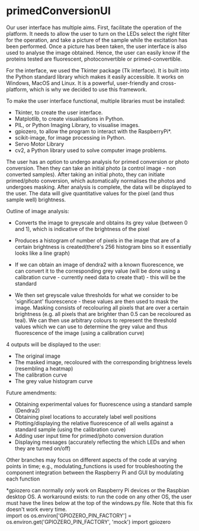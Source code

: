# primedConversionUI

Our user interface has multiple aims. First, facilitate the operation of the platform. 
It needs to allow the user to turn on the LEDs select the right filter for the operation, 
and take a picture of the sample while the excitation has been performed. 
Once a picture has been taken, the user interface is also used to analyse the image obtained. 
Hence, the user can easily know if the proteins tested are fluorescent, photoconvertible or primed-convertible.

For the interface, we used the Tkinter package (Tk interface). 
It is built into the Python standard library which makes it easily accessible. 
It works on Windows, MacOS and Linux. It is a powerful, user-friendly and cross-platform, which is why we decided to use this framework.

To make the user interface functional, multiple libraries must be installed:
- Tkinter, to create the user interface.
- Matplotlib, to create visualisations in Python.
- PIL, or Python Imaging Library, to visualise images.
- gpiozero, to allow the program to interact with the RaspberryPi*.
- scikit-image, for image processing in Python.
- Servo Motor Library 
- cv2, a Python library used to solve computer image problems.



The user has an option to undergo analysis for primed conversion or photo conversion.
Then they can take an initial photo (a control image - non converted samples).
After taking an initial photo, they can initiate primed/photo conversion, which automatically normalises the photos
and undergoes masking. After analysis is complete, the data will be displayed to the user.
The data will give quantitative values for the pixel (and thus sample well) brightness.


Outline of image analysis:

- Converts the image to greyscale and obtains its grey value (between 0 and 1), which is indicative of the brightness of the pixel

- Produces a histogram of number of pixels in the image that are of a certain brightness is created(there's 256 histogram bins so it essentially looks like a line graph)

- If we can obtain an image of dendra2 with a known fluorescence, we can convert it to the corresponding grey value (will be done using a calibration curve - currently need data to create that) - this will be the standard
- We then set greyscale value thresholds for what we consider to be 'significant' fluorescence - 
these values are then used to mask the image.
Masking consists of recolouring all pixels that are over a certain brightness 
(e.g. all pixels that are brighter than 0.5 can be recoloured as teal).
We can then use arbitrary colours to represent the threshold values 
which we can use to determine the grey value and thus fluorescence of the image (using a calibration curve)

4 outputs will be displayed to the user:
- The original image
- The masked image, recoloured with the corresponding brightness levels (resembling a heatmap)
- The calibration curve 
- The grey value histogram curve

Future amendments:
- Obtaining experimental values for fluorescence using a standard sample (Dendra2)
- Obtaining pixel locations to accurately label well positions
- Plotting/displaying the relative fluorescence of all wells against a standard sample (using the calibration curve)
- Adding user input time for primed/photo conversion duration
- Displaying messages (accurately reflecting the which LEDs and when they are turned on/off)

Other branches may focus on different aspects of the code at varying points in time;
e.g., modulating_functions is used for troubleshooting the component integration between the Raspberry Pi and GUI
by modulating each function


*gpiozero can normally only work on Raspberry Pi devices or the Raspbian desktop OS. A workaround exists: to run the code on any other OS, the user must have the lines below at the top of the windows.py file. Note that this fix doesn't work every time.  
import os
os.environ['GPIOZERO_PIN_FACTORY'] = os.environ.get('GPIOZERO_PIN_FACTORY', 'mock')
import gpiozero
